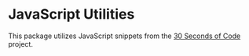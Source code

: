 # JavaScript Utilities

This package utilizes JavaScript snippets from the [30 Seconds of Code]() project.
